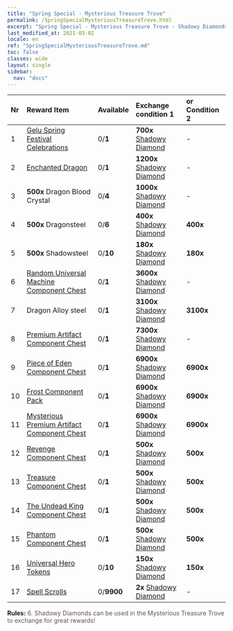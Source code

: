 ```yaml
---
title: "Spring Special - Mysterious Treasure Trove"
permalink: /SpringSpecialMysteriousTreasureTrove.html
excerpt: "Spring Special - Mysterious Treasure Trove - Shadowy Diamonds can be used in the Mysterious Treasure Trove to exchange for great rewards!."
last_modified_at: 2021-03-02
locale: en
ref: "SpringSpecialMysteriousTreasureTrove.md"
toc: false
classes: wide
layout: single
sidebar:
  nav: "docs"
---
```


  | Nr | Reward Item  |   Available  | Exchange condition 1 | or Condition 2 | 
  |:---|:-------------|:-------------|:---------------------|:---------------| 
  | 1 | [Gelu Spring Festival Celebrations](/Items/con_1050/) | 0/**1** |  **700x** [Shadowy Diamond](/Items/con_1247/) | - | 
  | 2 | [Enchanted Dragon](/Items/con_1434/) | 0/**1** |  **1200x** [Shadowy Diamond](/Items/con_1247/) | - | 
  | 3 |  **500x** Dragon Blood Crystal | 0/**4** |  **1000x** [Shadowy Diamond](/Items/con_1247/) | - | 
  | 4 |  **500x** Dragonsteel | 0/**6** |  **400x** [Shadowy Diamond](/Items/con_1247/) |  **400x**  <i class="fas fa-gem"/> | 
  | 5 |  **500x** Shadowsteel | 0/**10** |  **180x** [Shadowy Diamond](/Items/con_1247/) |  **180x**  <i class="fas fa-gem"/> | 
  | 6 | [Random Universal Machine Component Chest](/Items/con_1189/) | 0/**1** |  **3600x** [Shadowy Diamond](/Items/con_1247/) | - | 
  | 7 | Dragon Alloy steel | 0/**1** |  **3100x** [Shadowy Diamond](/Items/con_1247/) |  **3100x**  <i class="fas fa-gem"/> | 
  | 8 | [Premium Artifact Component Chest](/Items/con_624/) | 0/**1** |  **7300x** [Shadowy Diamond](/Items/con_1247/) | - | 
  | 9 | [Piece of Eden Component Chest](/Items/con_229/) | 0/**1** |  **6900x** [Shadowy Diamond](/Items/con_1247/) |  **6900x**  <i class="fas fa-gem"/> | 
  | 10 | [Frost Component Pack](/Items/con_521/) | 0/**1** |  **6900x** [Shadowy Diamond](/Items/con_1247/) |  **6900x**  <i class="fas fa-gem"/> | 
  | 11 | [Mysterious Premium Artifact Component Chest](/Items/con_1204/) | 0/**1** |  **6900x** [Shadowy Diamond](/Items/con_1247/) |  **6900x**  <i class="fas fa-gem"/> | 
  | 12 | [Revenge Component Chest](/Items/con_340/) | 0/**1** |  **500x** [Shadowy Diamond](/Items/con_1247/) |  **500x**  <i class="fas fa-gem"/> | 
  | 13 | [Treasure Component Chest](/Items/con_302/) | 0/**1** |  **500x** [Shadowy Diamond](/Items/con_1247/) |  **500x**  <i class="fas fa-gem"/> | 
  | 14 | [The Undead King Component Chest](/Items/con_147/) | 0/**1** |  **500x** [Shadowy Diamond](/Items/con_1247/) |  **500x**  <i class="fas fa-gem"/> | 
  | 15 | [Phantom Component Chest](/Items/con_81/) | 0/**1** |  **500x** [Shadowy Diamond](/Items/con_1247/) |  **500x**  <i class="fas fa-gem"/> | 
  | 16 | [Universal Hero Tokens](/Items/her_87/) | 0/**10** |  **150x** [Shadowy Diamond](/Items/con_1247/) |  **150x**  <i class="fas fa-gem"/> | 
  | 17 | [Spell Scrolls](/Items/con_522/) | 0/**9900** |  **2x** [Shadowy Diamond](/Items/con_1247/) | - | 


 **Rules:** <span style="color: #645252">6. Shadowy Diamonds can be used in the Mysterious Treasure Trove to exchange for great rewards! </span><br/>

